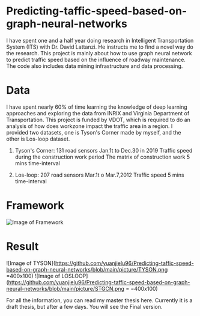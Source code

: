 # Predicting-taffic-speed-based-on-graph-neural-networks

I have spent one and a half year doing research in Intelligent Transportation System (ITS) with Dr. David Lattanzi. He instructs me to find a novel way do the research. 
This project is mainly about how to use graph neural network to predict traffic speed based on the influence of roadway maintenance. The code also includes data mining infrastructure and data processing.

# Data

I have spent nearly 60% of time learning the knowledge of deep learning approaches and exploring the data from INRIX and Virginia Department of Transportation. This project is funded by VDOT, which is required to do an analysis of how does workzone impact the traffic area in a region.
I provided two datasets, one is Tyson's Corner made by myself, and the other is Los-loop dataset.
  1. Tyson's Corner:
    131 road sensors
    Jan.1t to Dec.30 in 2019
    Traffic speed during the construction work period
    The matrix of construction work
    5 mins time-interval
    
  2. Los-loop:
    207 road sensors
    Mar.1t o Mar.7,2012
    Traffic speed
    5 mins time-interval
 
# Framework

![Image of Framework](https://github.com/yuanjielu96/Predicting-taffic-speed-based-on-graph-neural-networks/blob/main/picture/framework.png)

# Result

![Image of TYSON](https://github.com/yuanjielu96/Predicting-taffic-speed-based-on-graph-neural-networks/blob/main/picture/TYSON.png =400x100)
![Image of LOSLOOP](https://github.com/yuanjielu96/Predicting-taffic-speed-based-on-graph-neural-networks/blob/main/picture/STGCN.png = =400x100)

For all the information, you can read my master thesis here. Currently it is a draft thesis, but after a few days. You will see the Final version.



